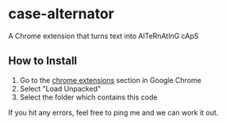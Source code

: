 # case-alternator
A Chrome extension that turns text into AlTeRnAtInG cApS

## How to Install

1. Go to the [chrome extensions](chrome://extensions/) section in Google Chrome
2. Select "Load Unpacked"
3. Select the folder which contains this code

If you hit any errors, feel free to ping me and we can work it out.
